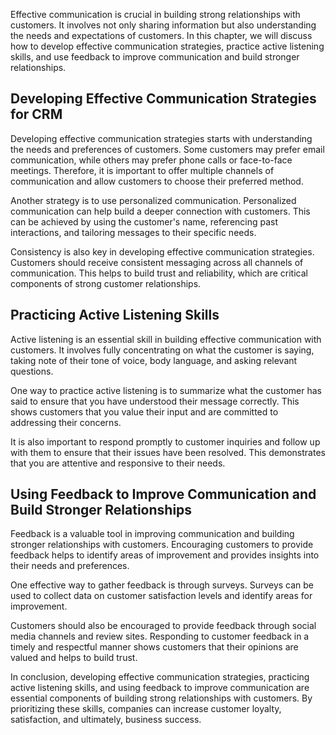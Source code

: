 
Effective communication is crucial in building strong relationships with customers. It involves not only sharing information but also understanding the needs and expectations of customers. In this chapter, we will discuss how to develop effective communication strategies, practice active listening skills, and use feedback to improve communication and build stronger relationships.

Developing Effective Communication Strategies for CRM
-----------------------------------------------------

Developing effective communication strategies starts with understanding the needs and preferences of customers. Some customers may prefer email communication, while others may prefer phone calls or face-to-face meetings. Therefore, it is important to offer multiple channels of communication and allow customers to choose their preferred method.

Another strategy is to use personalized communication. Personalized communication can help build a deeper connection with customers. This can be achieved by using the customer's name, referencing past interactions, and tailoring messages to their specific needs.

Consistency is also key in developing effective communication strategies. Customers should receive consistent messaging across all channels of communication. This helps to build trust and reliability, which are critical components of strong customer relationships.

Practicing Active Listening Skills
----------------------------------

Active listening is an essential skill in building effective communication with customers. It involves fully concentrating on what the customer is saying, taking note of their tone of voice, body language, and asking relevant questions.

One way to practice active listening is to summarize what the customer has said to ensure that you have understood their message correctly. This shows customers that you value their input and are committed to addressing their concerns.

It is also important to respond promptly to customer inquiries and follow up with them to ensure that their issues have been resolved. This demonstrates that you are attentive and responsive to their needs.

Using Feedback to Improve Communication and Build Stronger Relationships
------------------------------------------------------------------------

Feedback is a valuable tool in improving communication and building stronger relationships with customers. Encouraging customers to provide feedback helps to identify areas of improvement and provides insights into their needs and preferences.

One effective way to gather feedback is through surveys. Surveys can be used to collect data on customer satisfaction levels and identify areas for improvement.

Customers should also be encouraged to provide feedback through social media channels and review sites. Responding to customer feedback in a timely and respectful manner shows customers that their opinions are valued and helps to build trust.

In conclusion, developing effective communication strategies, practicing active listening skills, and using feedback to improve communication are essential components of building strong relationships with customers. By prioritizing these skills, companies can increase customer loyalty, satisfaction, and ultimately, business success.
